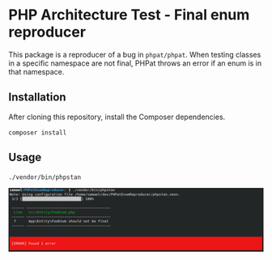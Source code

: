 # PHP Architecture Test - Final enum reproducer

This package is a reproducer of a bug in `phpat/phpat`.
When testing classes in a specific namespace are not final, PHPat throws an error if an enum is in that namespace.

## Installation
After cloning this repository, install the Composer dependencies.

```shell
composer install
```

## Usage
```shell
./vendor/bin/phpstan
```

![](public/enum-should-not-be-final.png "PHP enum are considered final")
